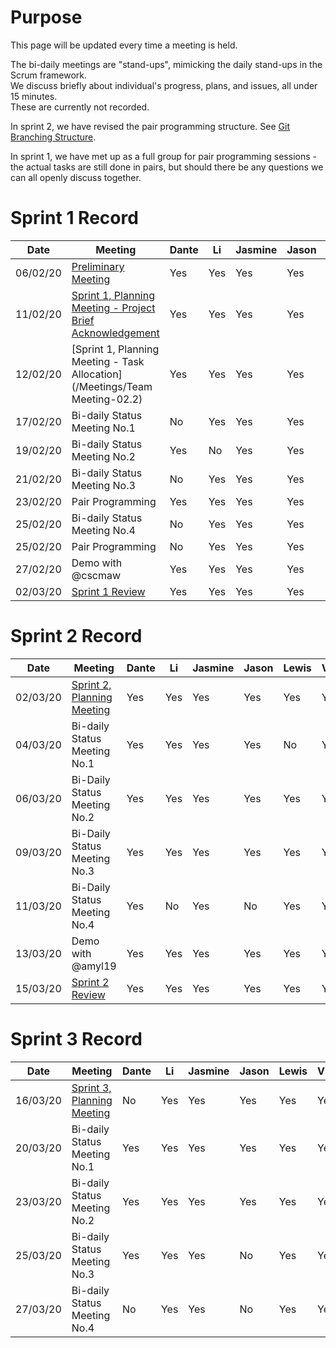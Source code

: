 # Purpose
This page will be updated every time a meeting is held.

The bi-daily meetings are "stand-ups", mimicking the daily stand-ups in the Scrum framework.\
We discuss briefly about individual's progress, plans, and issues, all under 15 minutes.\
These are currently not recorded.

In sprint 2, we have revised the pair programming structure. See [Git Branching Structure](/Documentation/Git-Branching-Structure).

In sprint 1, we have met up as a full group for pair programming sessions - the actual tasks are still done in pairs, but should there be any questions we can all openly discuss together.

# Sprint 1 Record
|Date|Meeting|Dante|Li|Jasmine|Jason|Lewis|Vincent|
|----|------------------------|-----|---|-------|-----|-----|-------|
|06/02/20|[Preliminary Meeting](/Meetings/Team-Meeting-01)|Yes|Yes|Yes|Yes|Yes|Yes|
|11/02/20|[Sprint 1, Planning Meeting - Project Brief Acknowledgement](/Meetings/Team-Meeting-02.1)|Yes|Yes|Yes|Yes|Yes|Yes|
|12/02/20|[Sprint 1, Planning Meeting - Task Allocation](/Meetings/Team Meeting-02.2)|Yes|Yes|Yes|Yes|Yes|Yes|
|17/02/20|Bi-daily Status Meeting No.1|No|Yes|Yes|Yes|Yes|Yes|
|19/02/20|Bi-daily Status Meeting No.2|Yes|No|Yes|Yes|Yes|Yes|
|21/02/20|Bi-daily Status Meeting No.3|No|Yes|Yes|Yes|No|Yes|
|23/02/20|Pair Programming|Yes|Yes|Yes|Yes|Yes|Yes|
|25/02/20|Bi-daily Status Meeting No.4|No|Yes|Yes|Yes|Yes|Yes|
|25/02/20|Pair Programming|No|Yes|Yes|Yes|Yes|Yes|
|27/02/20|Demo with @cscmaw|Yes|Yes|Yes|Yes|Yes|Yes|
|02/03/20|[Sprint 1 Review](/Meetings/Team-Meeting-03-End-of-Sprint-1)|Yes|Yes|Yes|Yes|Yes|Yes|

# Sprint 2 Record
|Date|Meeting|Dante|Li|Jasmine|Jason|Lewis|Vincent|
|----|------------------------|-----|---|-------|-----|-----|-------|
|02/03/20|[Sprint 2, Planning Meeting](/Meetings/Team-Meeting-04)|Yes|Yes|Yes|Yes|Yes|Yes|
|04/03/20|Bi-daily Status Meeting No.1|Yes|Yes|Yes|Yes|No|Yes|
|06/03/20|Bi-Daily Status Meeting No.2|Yes|Yes|Yes|Yes|Yes|Yes|
|09/03/20|Bi-Daily Status Meeting No.3|Yes|Yes|Yes|Yes|Yes|Yes|
|11/03/20|Bi-Daily Status Meeting No.4|Yes|No|Yes|No|Yes|Yes|
|13/03/20|Demo with @amyl19|Yes|Yes|Yes|Yes|Yes|Yes|
|15/03/20|[Sprint 2 Review](/Meetings/Team-Meeting-05-End-of-Sprint-2)|Yes|Yes|Yes|Yes|Yes|Yes|

# Sprint 3 Record
|Date|Meeting|Dante|Li|Jasmine|Jason|Lewis|Vincent|
|----|------------------------|-----|---|-------|-----|-----|-------|
|16/03/20|[Sprint 3, Planning Meeting](/Meetings/Team-Meeting-06)|No|Yes|Yes|Yes|Yes|Yes|
|20/03/20|Bi-daily Status Meeting No.1|Yes|Yes|Yes|Yes|Yes|Yes|
|23/03/20|Bi-daily Status Meeting No.2|Yes|Yes|Yes|Yes|Yes|Yes|
|25/03/20|Bi-daily Status Meeting No.3|Yes|Yes|Yes|No|Yes|Yes|
|27/03/20|Bi-daily Status Meeting No.4|No|Yes|Yes|No|Yes|Yes|